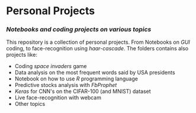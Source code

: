# Personal Projects
### *Notebooks and coding projects on various topics*

This repository is a collection of personal projects. From Notebooks on *GUI* coding, to face-recognition using *haar-cascade*. The folders contains also projects like:
- Coding *space invaders* game
- Data analysis on the most frequent words said by USA presidents
- Notebook on how to use *R* programming language
- Predictive stocks analysis with *FbProphet*
- *Keras* for CNN's on the CIFAR-100 (and MNIST) dataset
- Live face-recognition with webcam
- Other topics
